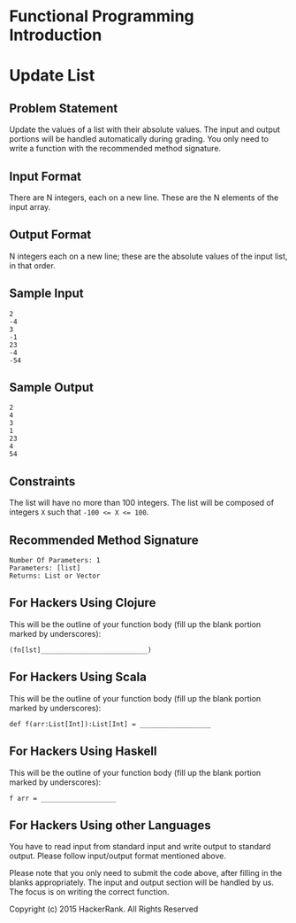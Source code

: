 # Functional Programming Introduction

# Update List

## Problem Statement

Update the values of a list with their absolute values. The input and output portions will be handled automatically during grading. You only need to write a function with the recommended method signature.

## Input Format 

There are N integers, each on a new line. These are the N elements of the input array.

## Output Format 

N integers each on a new line; these are the absolute values of the input list, in that order.

## Sample Input

```
2
-4
3
-1
23
-4
-54
```

## Sample Output

```
2
4
3
1
23
4
54
```

## Constraints 

The list will have no more than 100 integers. The list will be composed of integers `X` such that `-100 <= X <= 100`.

## Recommended Method Signature

```
Number Of Parameters: 1
Parameters: [list]
Returns: List or Vector
```

## For Hackers Using Clojure

This will be the outline of your function body (fill up the blank portion marked by underscores):

`(fn[lst]___________________________)`

## For Hackers Using Scala 

This will be the outline of your function body (fill up the blank portion marked by underscores):

`def f(arr:List[Int]):List[Int] = __________________`

## For Hackers Using Haskell 

This will be the outline of your function body (fill up the blank portion marked by underscores):

`f arr = ___________________`

## For Hackers Using other Languages 

You have to read input from standard input and write output to standard output. Please follow input/output format mentioned above.

Please note that you only need to submit the code above, after filling in the blanks appropriately. The input and output section will be handled by us. The focus is on writing the correct function.

Copyright (c) 2015 HackerRank.
All Rights Reserved
